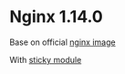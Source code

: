# Nginx 1.14.0

Base on official [nginx image](https://github.com/nginxinc/docker-nginx/blob/d377983a14b214fcae4b8e34357761282aca788f/stable/alpine/Dockerfile)

With [sticky module](https://bitbucket.org/nginx-goodies/nginx-sticky-module-ng/overview)
